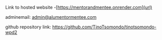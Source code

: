 Link to hosted website -[https://mentorandmentee.onrender.com](url)

adminemail: admin@alumentormentee.com

github repository link: https://github.com/TinoTsomondo/tinotsomondo-wpd2

